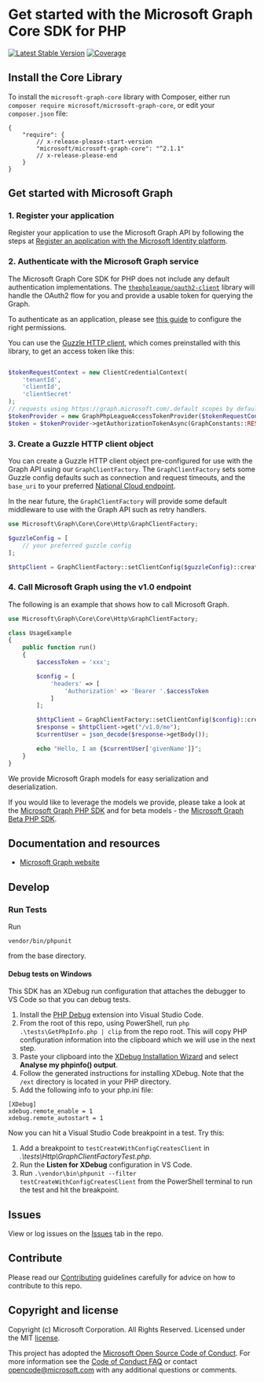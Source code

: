 # Get started with the Microsoft Graph Core SDK for PHP

[![Latest Stable Version](https://poser.pugx.org/microsoft/microsoft-graph-core/version)](https://packagist.org/packages/microsoft/microsoft-graph-core)
[![Coverage](https://sonarcloud.io/api/project_badges/measure?project=microsoftgraph_msgraph-sdk-php-core&metric=coverage)](https://sonarcloud.io/dashboard?id=microsoftgraph_msgraph-sdk-php-core)

## Install the Core Library
To install the `microsoft-graph-core` library with Composer, either run `composer require microsoft/microsoft-graph-core`, or edit your `composer.json` file:
```
{
    "require": {
        // x-release-please-start-version
        "microsoft/microsoft-graph-core": "^2.1.1"
        // x-release-please-end
    }
}
```
## Get started with Microsoft Graph

### 1. Register your application

Register your application to use the Microsoft Graph API by following the steps at [Register an application with the Microsoft Identity platform](https://aka.ms/registerApplication).

### 2. Authenticate with the Microsoft Graph service

The Microsoft Graph Core SDK for PHP does not include any default authentication implementations. The [`thephpleague/oauth2-client`](https://github.com/thephpleague/oauth2-client) library will handle the OAuth2 flow for you and provide a usable token for querying the Graph.

To authenticate as an application, please see [this guide](https://docs.microsoft.com/en-us/graph/auth-v2-service?context=graph%2Fapi%2F1.0&view=graph-rest-1.0) to configure the right permissions.

You can use the [Guzzle HTTP client](http://docs.guzzlephp.org/en/stable/), which comes preinstalled with this library, to get an access token like this:
```php

$tokenRequestContext = new ClientCredentialContext(
    'tenantId',
    'clientId',
    'clientSecret'
);
// requests using https://graph.microsoft.com/.default scopes by default
$tokenProvider = new GraphPhpLeagueAccessTokenProvider($tokenRequestContext);
$token = $tokenProvider->getAuthorizationTokenAsync(GraphConstants::REST_ENDPOINT)->wait();
```

### 3. Create a Guzzle HTTP client object
You can create a Guzzle HTTP client object pre-configured for use with the Graph API using our `GraphClientFactory`. The `GraphClientFactory`
sets some Guzzle config defaults such as connection and request timeouts, and the `base_uri` to your preferred [National Cloud endpoint](https://docs.microsoft.com/en-us/graph/deployments#microsoft-graph-and-graph-explorer-service-root-endpoints).

In the near future, the `GraphClientFactory` will provide some default middleware to use with the Graph API such as retry handlers.

```php
use Microsoft\Graph\Core\Core\Http\GraphClientFactory;

$guzzleConfig = [
    // your preferred guzzle config
];

$httpClient = GraphClientFactory::setClientConfig($guzzleConfig)::create();

```

### 4. Call Microsoft Graph using the v1.0 endpoint

The following is an example that shows how to call Microsoft Graph.

```php
use Microsoft\Graph\Core\Core\Http\GraphClientFactory;

class UsageExample
{
    public function run()
    {
        $accessToken = 'xxx';

        $config = [
            'headers' => [
                'Authorization' => 'Bearer '.$accessToken
            ]
        ];

        $httpClient = GraphClientFactory::setClientConfig($config)::create();
        $response = $httpClient->get("/v1.0/me");
        $currentUser = json_decode($response->getBody());

        echo "Hello, I am {$currentUser['givenName']}";
    }
}
```

We provide Microsoft Graph models for easy serialization and deserialization.

If you would like to leverage the models we provide, please take a look at the [Microsoft Graph PHP SDK](https://packagist.org/packages/microsoft/microsoft-graph) and for
beta models - the [Microsoft Graph Beta PHP SDK](https://packagist.org/packages/microsoft/microsoft-graph-beta).

## Documentation and resources

* [Microsoft Graph website](https://aka.ms/graph)

## Develop

### Run Tests

Run
 ```shell
vendor/bin/phpunit
```
from the base directory.

#### Debug tests on Windows

This SDK has an XDebug run configuration that attaches the debugger to VS Code so that you can debug tests.

1. Install the [PHP Debug](https://marketplace.visualstudio.com/items?itemName=felixfbecker.php-debug) extension into Visual Studio Code.
2. From the root of this repo, using PowerShell, run `php .\tests\GetPhpInfo.php | clip` from the repo root. This will copy PHP configuration information into the clipboard which we will use in the next step.
3. Paste your clipboard into the [XDebug Installation Wizard](https://xdebug.org/wizard) and select **Analyse my phpinfo() output**.
4. Follow the generated instructions for installing XDebug. Note that the `/ext` directory is located in your PHP directory.
5. Add the following info to your php.ini file:

```
[XDebug]
xdebug.remote_enable = 1
xdebug.remote_autostart = 1
```

Now you can hit a Visual Studio Code breakpoint in a test. Try this:

1. Add a breakpoint to `testCreateWithConfigCreatesClient` in *.\tests\Http\GraphClientFactoryTest.php*.
2. Run the **Listen for XDebug** configuration in VS Code.
3. Run `.\vendor\bin\phpunit --filter testCreateWithConfigCreatesClient` from the PowerShell terminal to run the test and hit the breakpoint.

## Issues

View or log issues on the [Issues](https://github.com/microsoftgraph/msgraph-sdk-php-core/issues) tab in the repo.

## Contribute

Please read our [Contributing](https://github.com/microsoftgraph/msgraph-sdk-php-core/blob/main/CONTRIBUTING.md) guidelines carefully for advice on how to contribute to this repo.

## Copyright and license

Copyright (c) Microsoft Corporation. All Rights Reserved. Licensed under the MIT [license](LICENSE).

This project has adopted the [Microsoft Open Source Code of Conduct](https://opensource.microsoft.com/codeofconduct/). For more information see the [Code of Conduct FAQ](https://opensource.microsoft.com/codeofconduct/faq/) or contact [opencode@microsoft.com](mailto:opencode@microsoft.com) with any additional questions or comments.
